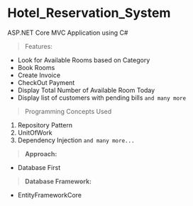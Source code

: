 # Hotel_Reservation_System

ASP.NET Core MVC Application using C#

> Features:

- Look for Available Rooms based on Category
- Book Rooms
- Create Invoice
- CheckOut Payment
- Display Total Number of Available Room Today
- Display list of customers with pending bills
`and many more`

> Programming Concepts Used

1. Repository Pattern
2. UnitOfWork
3. Dependency Injection
`and many more...`

> **Approach:** 
- Database First
> **Database Framework:** 
- EntityFrameworkCore
